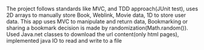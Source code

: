 The project follows standards like MVC, and TDD approach(JUnit test), uses 2D arrays to manually store Book, Weblink, Movie data,  1D to store user data. This app uses MVC to manipulate and return data, Bookmarking or sharing a bookmark decision is made by randomization(Math.random()). Used Java.net classes to download the url content(only html pages),
implemented java IO to read and write to a file
